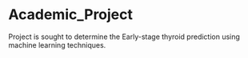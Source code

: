 # Academic_Project
Project is sought to determine the Early-stage thyroid prediction using machine learning techniques.
